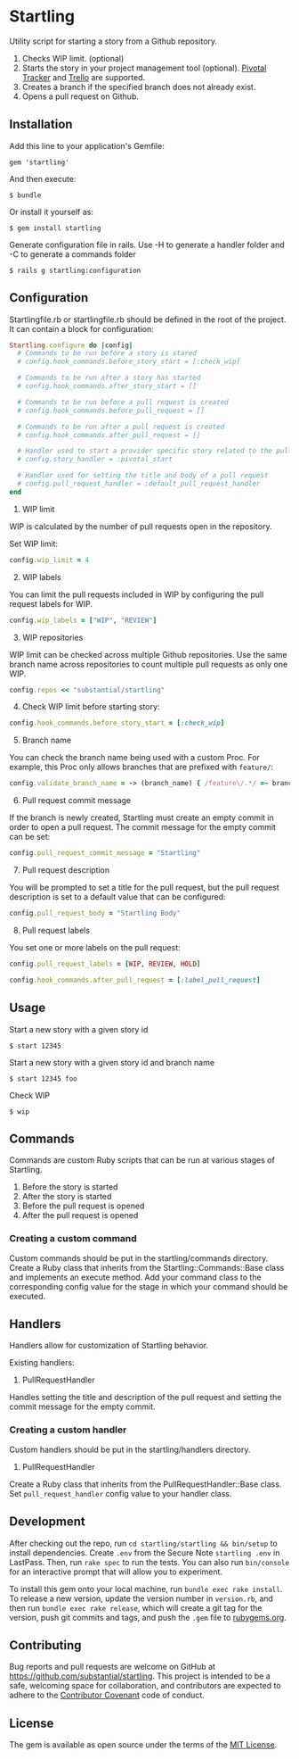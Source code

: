 # Startling

Utility script for starting a story from a Github repository.

1. Checks WIP limit. (optional)
1. Starts the story in your project management tool (optional).
   [Pivotal Tracker](https://rubygems.org/gems/startling_pivotal) and
   [Trello](https://rubygems.org/gems/startling_trello) are
   supported.
1. Creates a branch if the specified branch does not already exist.
1. Opens a pull request on Github.

## Installation

Add this line to your application's Gemfile:

    gem 'startling'

And then execute:

    $ bundle

Or install it yourself as:

    $ gem install startling

Generate configuration file in rails. 
Use -H to generate a handler folder and -C to generate a commands folder

    $ rails g startling:configuration 

## Configuration

Startlingfile.rb or startlingfile.rb should be defined in the root of the
project. It can contain a block for configuration:

```ruby
Startling.configure do |config|
  # Commands to be run before a story is stared
  # config.hook_commands.before_story_start = [:check_wip]

  # Commands to be run after a story has started
  # config.hook_commands.after_story_start = []

  # Commands to be run before a pull request is created
  # config.hook_commands.before_pull_request = []

  # Commands to be run after a pull request is created
  # config.hook_commands.after_pull_request = []

  # Handler used to start a provider specific story related to the pull request
  # config.story_handler = :pivotal_start

  # Handler used for setting the title and body of a pull request
  # config.pull_request_handler = :default_pull_request_handler
end
```

1. WIP limit

WIP is calculated by the number of pull requests open in the repository. 

Set WIP limit:

```ruby
config.wip_limit = 4
```
2. WIP labels

You can limit the pull requests included in WIP by configuring the pull request
labels for WIP.

```ruby
config.wip_labels = ["WIP", "REVIEW"]
```

3. WIP repositories

WIP limit can be checked across multiple Github repositories. Use the same
branch name across repositories to count multiple pull requests as only one WIP.

```ruby
config.repos << "substantial/startling"
```

4. Check WIP limit before starting story:

```ruby
config.hook_commands.before_story_start = [:check_wip]
```

5. Branch name

You can check the branch name being used with a custom Proc. For example, this
Proc only allows branches that are prefixed with `feature/`:

```ruby
config.validate_branch_name = -> (branch_name) { /feature\/.*/ =~ branch_name }
```

6. Pull request commit message

If the branch is newly created, Startling must create an empty commit in order
to open a pull request. The commit message for the empty commit can be set:

```ruby
config.pull_request_commit_message = "Startling"
```
7. Pull request description

You will be prompted to set a title for the pull request, but the pull request
description is set to a default value that can be configured:

```ruby
config.pull_request_body = "Startling Body"
```

8. Pull request labels

You set one or more labels on the pull request:

```ruby
config.pull_request_labels = [WIP, REVIEW, HOLD]

config.hook_commands.after_pull_request = [:label_pull_request]
```

## Usage

Start a new story with a given story id

    $ start 12345

Start a new story with a given story id and branch name

    $ start 12345 foo

Check WIP

    $ wip

## Commands

Commands are custom Ruby scripts that can be run at various stages of Startling.

1. Before the story is started
1. After the story is started
1. Before the pull request is opened
1. After the pull request is opened

### Creating a custom command

Custom commands should be put in the startling/commands directory. Create a
Ruby class that inherits from the Startling::Commands::Base class and
implements an execute method. Add your command class to the corresponding
config value for the stage in which your command should be executed.

## Handlers

Handlers allow for customization of Startling behavior.

Existing handlers:

1. PullRequestHandler

Handles setting the title and description of the pull request and setting the
commit message for the empty commit.

### Creating a custom handler

Custom handlers should be put in the startling/handlers directory.

1. PullRequestHandler

Create a Ruby class that inherits from the PullRequestHandler::Base class. Set
`pull_request_handler` config value to your handler class.

## Development

After checking out the repo, run `cd startling/startling && bin/setup` to
install dependencies. Create `.env` from the Secure Note `startling .env` in
LastPass. Then, run `rake spec` to run the tests. You can also run
`bin/console` for an interactive prompt that will allow you to experiment.

To install this gem onto your local machine, run `bundle exec rake install`.
To release a new version, update the version number in `version.rb`, and then
run `bundle exec rake release`, which will create a git tag for the version,
push git commits and tags, and push the `.gem` file to
[rubygems.org](https://rubygems.org).

## Contributing

Bug reports and pull requests are welcome on GitHub at
https://github.com/substantial/startling. This project is intended to be a safe,
welcoming space for collaboration, and contributors are expected to adhere to
the [Contributor Covenant](http://contributor-covenant.org) code of conduct.

## License

The gem is available as open source under the terms of the
[MIT License](http://opensource.org/licenses/MIT).
